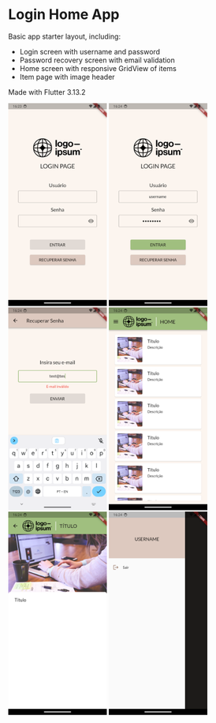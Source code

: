 # Login Home App
Basic app starter layout, including:
- Login screen with username and password
- Password recovery screen with email validation
- Home screen with responsive GridView of items
- Item page with image header

Made with Flutter 3.13.2

<img src="https://raw.githubusercontent.com/wendellavila/login_home_flutter/main/screenshots/screen_1.png" width="200"/>
<img src="https://raw.githubusercontent.com/wendellavila/login_home_flutter/main/screenshots/screen_2.png" width="200"/>
<img src="https://raw.githubusercontent.com/wendellavila/login_home_flutter/main/screenshots/screen_3.png" width="200"/>
<img src="https://raw.githubusercontent.com/wendellavila/login_home_flutter/main/screenshots/screen_4.png" width="200"/>
<img src="https://raw.githubusercontent.com/wendellavila/login_home_flutter/main/screenshots/screen_5.png" width="200"/>
<img src="https://raw.githubusercontent.com/wendellavila/login_home_flutter/main/screenshots/screen_6.png" width="200"/>